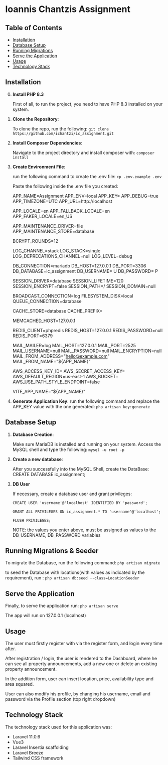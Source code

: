 # Ioannis Chantzis Assignment


## Table of Contents

- [Installation](#installation)
- [Database Setup](#database-setup)
- [Running Migrations](#running-migrations)
- [Serve the Application](#serve-the-application)
- [Usage](#usage)
- [Technology Stack](#technology-stack)


## Installation

0. **Install PHP 8.3**

    First of all, to run the project, you need to have PHP 8.3 installed on your system.



1. **Clone the Repository**:
   
    To clone the repo, run the following: `git clone https://github.com/ichantzi/ic_assignment.git`


2. **Install Composer Dependencies**:

    Navigate to the project directory and install composer with: `composer install`


3. **Create Environment File**:

    run the following command to create the .env file: `cp .env.example .env` 
    
    Paste the following inside the .env file you created:


    APP_NAME=Assignment
    APP_ENV=local
    APP_KEY= <your generated key>
    APP_DEBUG=true
    APP_TIMEZONE=UTC
    APP_URL=http://localhost

    APP_LOCALE=en
    APP_FALLBACK_LOCALE=en
    APP_FAKER_LOCALE=en_US
    
    APP_MAINTENANCE_DRIVER=file
    APP_MAINTENANCE_STORE=database
    
    BCRYPT_ROUNDS=12
    
    LOG_CHANNEL=stack
    LOG_STACK=single
    LOG_DEPRECATIONS_CHANNEL=null
    LOG_LEVEL=debug
    
    DB_CONNECTION=mariadb
    DB_HOST=127.0.0.1
    DB_PORT=3306
    DB_DATABASE=ic_assignment
    DB_USERNAME= U
    DB_PASSWORD= P
    
    SESSION_DRIVER=database
    SESSION_LIFETIME=120
    SESSION_ENCRYPT=false
    SESSION_PATH=/
    SESSION_DOMAIN=null
    
    BROADCAST_CONNECTION=log
    FILESYSTEM_DISK=local
    QUEUE_CONNECTION=database
    
    CACHE_STORE=database
    CACHE_PREFIX=
    
    MEMCACHED_HOST=127.0.0.1
    
    REDIS_CLIENT=phpredis
    REDIS_HOST=127.0.0.1
    REDIS_PASSWORD=null
    REDIS_PORT=6379
    
    MAIL_MAILER=log
    MAIL_HOST=127.0.0.1
    MAIL_PORT=2525
    MAIL_USERNAME=null
    MAIL_PASSWORD=null
    MAIL_ENCRYPTION=null
    MAIL_FROM_ADDRESS="hello@example.com"
    MAIL_FROM_NAME="${APP_NAME}"
    
    AWS_ACCESS_KEY_ID=
    AWS_SECRET_ACCESS_KEY=
    AWS_DEFAULT_REGION=us-east-1
    AWS_BUCKET=
    AWS_USE_PATH_STYLE_ENDPOINT=false
    
    VITE_APP_NAME="${APP_NAME}"


4. **Generate Application Key**:
    run the following command and replace the APP_KEY value with the one generated: `php artisan key:generate`

## Database Setup

1. **Database Creation**:

    Make sure MariaDB is installed and running on your system.
    Access the MySQL shell and type the following: `mysql -u root -p`

2. **Create a new database**:

    After you successfully into the MySQL Shell, create the DataBase: CREATE DATABASE ic_assignment;

3. **DB User**
   
    If necessary, create a database user and grant privileges:

   `CREATE USER 'username'@'localhost' IDENTIFIED BY 'password';`

   `GRANT ALL PRIVILEGES ON ic_assignment.* TO 'username'@'localhost';`

   `FLUSH PRIVILEGES;`


    NOTE: the <username> <password> values you enter above, must be assigned as values to the DB_USERNAME, DB_PASSWORD variables

## Running Migrations & Seeder

   To migrate the Database, run the following command: `php artisan migrate`
   
   to seed the Database with locations(with values as indicated by the requirement), run : `php artisan db:seed --class=LocationSeeder` 

## Serve the Application

   Finally, to serve the application run: `php artisan serve`

   The app will run on 127.0.0.1 (localhost)

## Usage

The user must firstly register with via the register form, and login every time after.

After registration / login, the user is rendered to the Dashboard, where he can see all property announcements, add a new one or delete an existing property announcement.

In the addition form, user can insert location, price, availability type and area squared.

User can also modify his profile, by changing his username, email and password via the Profile section  (top right dropdown)

## Technology Stack

The technology stack used for this application was:

- Laravel 11.0.6
- Vue3
- Laravel Insertia scaffolding
- Laravel Breeze
- Tailwind CSS framework
